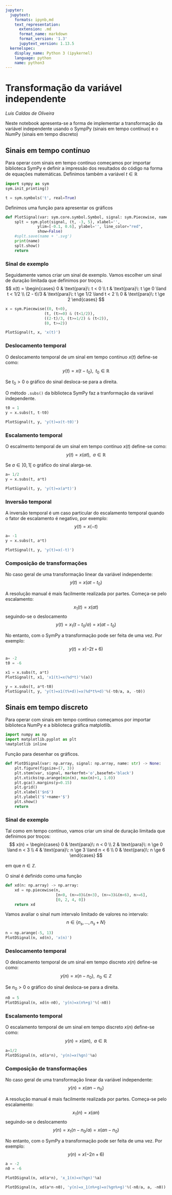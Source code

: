 ```yaml
---
jupyter:
  jupytext:
    formats: ipynb,md
    text_representation:
      extension: .md
      format_name: markdown
      format_version: '1.3'
      jupytext_version: 1.13.5
  kernelspec:
    display_name: Python 3 (ipykernel)
    language: python
    name: python3
---
```


# Transformação da variável independente

_Luis Caldas de Oliveira_

Neste notebook apresenta-se a forma de implementar a transformação da variável independente usando o SympPy (sinais em tempo contínuo) e o NumPy (sinais em tempo discreto)


## Sinais em tempo contínuo

Para operar com sinais em tempo contínuo começamos por importar biblioteca SymPy e definir a impressão dos resultados do código na forma de equações matemáticas. Definimos também a variável $t \in \mathbb{R}$

```python
import sympy as sym
sym.init_printing()

t = sym.symbols('t', real=True)
```

Definimos uma função para apresentar os gráficos

```python
def PlotSignal(var: sym.core.symbol.Symbol, signal: sym.Piecewise, name: str) -> None:
    splt = sym.plot(signal, (t, -3, 5), xlabel='',
              ylim=[-0.1, 0.6], ylabel='', line_color="red",
              show=False)
    #splt.save(name + '.svg')
    print(name)
    splt.show()
    return
```

### Sinal de exemplo

Seguidamente vamos criar um sinal de exemplo. Vamos escolher um sinal de duração limitada que definimos por troços.
$$
x(t) =
\begin{cases}
0 & \text{para}\: t < 0 \\
t & \text{para}\: t \ge 0 \land t < 1/2 \\
(2 - t)/3 & \text{para}\: t \ge 1/2 \land t < 2 \\
0 & \text{para}\: t \ge 2
\end{cases}
$$

```python
x = sym.Piecewise((0, t<0),
                 (t, (t>=0) & (t<1/2)),
                 ((2-t)/3, (t>=1/2) & (t<2)),
                 (0, t>=2))

PlotSignal(t, x, 'x(t)')
```

### Deslocamento temporal

O deslocamento temporal de um sinal em tempo contínuo $x(t)$ define-se como:
$$ y(t) = x(t-t_0), \;\; t_0 \in \mathbb{R}$$

Se $t_0 > 0$ o gráfico do sinal desloca-se para a direita.

O método `.subs()` da biblioteca SymPy faz a tranformação da variável independente.

```python
t0 = 1
y = x.subs(t, t-t0)

PlotSignal(t, y, 'y(t)=x(t-t0)')
```

### Escalamento temporal

O escalmento temporal de um sinal em tempo contínuo $x(t)$ define-se como:
$$ y(t) = x(at), \;\; a \in \mathbb{R}$$

Se $a \in ]0, 1[$ o gráfico do sinal alarga-se.

```python
a= 1/2
y = x.subs(t, a*t)

PlotSignal(t, y, 'y(t)=x(a*t)')
```

### Inversão temporal

A inversão temporal é um caso particular do escalamento temporal quando o fator de escalamento é negativo, por exemplo:
$$ y(t) = x(-t)$$


```python
a= -1
y = x.subs(t, a*t)

PlotSignal(t, y, 'y(t)=x(-t)')
```

### Composição de transformações

No caso geral de uma transformação linear da variável independente:
$$ y(t) = x(at-t_0)$$

A resolução manual é mais facilmente realizada por partes.
Começa-se pelo escalamento:
$$ x_1(t) = x(at)$$
seguindo-se o deslocamento
$$ y(t) = x_1(t-t_0/a) = x(at - t_0)$$

No entanto, com o SymPy a transformação pode ser feita de uma vez. Por exemplo:
$$ y(t) = x(-2t+6)$$


```python
a= -2
t0 = -6

x1 = x.subs(t, a*t)
PlotSignal(t, x1, 'x1(t)=x(%d*t)'%(a))

y = x.subs(t, a*t-t0)
PlotSignal(t, y, 'y(t)=x1(t%+d))=x(%d*t%+d)'%(-t0/a, a, -t0))
```

## Sinais em tempo discreto

Para operar com sinais em tempo contínuo começamos por importar biblioteca NumPy e a biblioteca gráfica matplotlib.


```python
import numpy as np
import matplotlib.pyplot as plt
%matplotlib inline
```

Função para desenhar os gráficos.

```python
def PlotDSignal(var: np.array, signal: np.array, name: str) -> None:
    plt.figure(figsize=(7, 3))
    plt.stem(var, signal, markerfmt='o',basefmt='black')
    plt.xticks(np.arange(min(n), max(n)+1, 1.0))
    plt.gca().margins(y=0.15)
    plt.grid()
    plt.xlabel('$n$')
    plt.ylabel('$'+name+'$')
    plt.show()
    return
```

### Sinal de exemplo

Tal como em tempo contínuo, vamos criar um sinal de duração limitada que definimos por troços:
$$
x(n) =
\begin{cases}
0 & \text{para}\: n < 0 \\
2 & \text{para}\: n \ge 0 \land n < 3 \\
4 & \text{para}\: n \ge 3 \land n < 6 \\
0 & \text{para}\: n \ge 6
\end{cases}
$$

em que $n \in \mathbb{Z}$.

O sinal é definido como uma função

```python
def xd(n: np.array) -> np.array:
    xd = np.piecewise(n,
                      [n<0, (n>=0)&(n<3), (n>=3)&(n<6), n>=6], 
                      [0, 2, 4, 0])
    return xd
```

Vamos avaliar o sinal num intervalo limitado de valores no intervalo:
$$
n \in \{n_s, \ldots, n_s + N\}
$$

```python
n = np.arange(-5, 13)
PlotDSignal(n, xd(n), 'x(n)')
```

### Deslocamento temporal

O deslocamento temporal de um sinal em tempo discreto $x(n)$ define-se como:
$$ y(n) = x(n-n_0), \;\; n_0 \in \mathbb{Z}$$

Se $n_0 > 0$ o gráfico do sinal desloca-se para a direita.


```python
n0 = 5
PlotDSignal(n, xd(n-n0), 'y(n)=x(n%+g)'%(-n0))
```

### Escalamento temporal

O escalamento temporal de um sinal em tempo discreto $x(n)$ define-se como:
$$ y(n) = x(a n), \;\; a \in \mathbb{R}$$


```python
a=1/2
PlotDSignal(n, xd(a*n), 'y(n)=x(%gn)'%a)
```

### Composição de transformações

No caso geral de uma transformação linear da variável independente:
$$ y(n) = x(an-n_0)$$

A resolução manual é mais facilmente realizada por partes.
Começa-se pelo escalamento:
$$ x_1(n) = x(an)$$
seguindo-se o deslocamento
$$ y(n) = x_1(n-n_0/a) = x(an - n_0)$$

No entanto, com o SymPy a transformação pode ser feita de uma vez. Por exemplo:
$$ y(n) = x(-2n+6)$$

```python
a = -2
n0 = -6

PlotDSignal(n, xd(a*n), 'x_1(n)=x(%gn)'%a)

PlotDSignal(n, xd(a*n-n0), 'y(n)=x_1(n%+g)=x(%gn%+g)'%(-n0/a, a, -n0))

```

```python

```

```python

```
